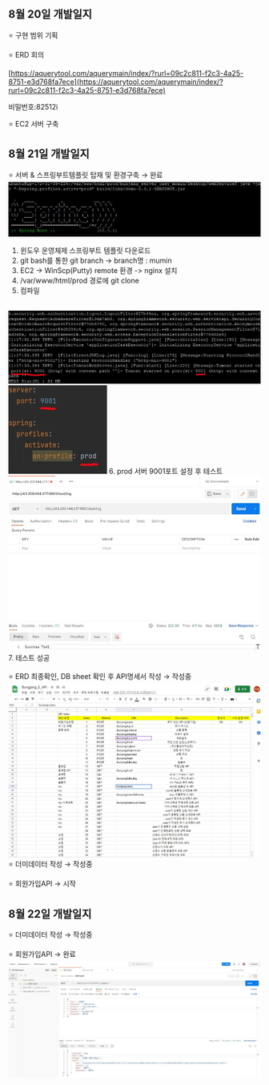 ## **8월 20일 개발일지**

⭐ 구현 범위 기획

⭐ ERD 회의

[https://aquerytool.com/aquerymain/index/?rurl=09c2c811-f2c3-4a25-8751-e3d768fa7ece](https://aquerytool.com/aquerymain/index/?rurl=09c2c811-f2c3-4a25-8751-e3d768fa7ece)

비밀번호:82512i

⭐ EC2 서버 구축

## **8월 21일 개발일지**

⭐ 서버 & 스프링부트템플릿 탑재 및 환경구축 → 완료
<br>
<img src="./screenshotImage/img01.JPG">
<br>
1. 윈도우 운영체제 스프링부트 템플릿 다운로드
2. git bash를 통한 git branch -> branch명 : mumin
3. EC2 -> WinScp(Putty) remote 환경 -> nginx 설치
4. /var/www/html/prod 경로에 git clone
5. 컴파일
<br>
<img src="./screenshotImage/img02.JPG">
<img src="./screenshotImage/img03.JPG">
6. prod 서버 9001포트 설정 후 테스트
<br>
<img src="./screenshotImage/img04.JPG">
7. 테스트 성공
<br>
<br>
⭐ ERD 최종확인, DB sheet 확인 후 API명세서 작성 → 작성중
<img src="./screenshotImage/img05.JPG">
⭐ 더미데이터 작성 → 작성중

⭐ 회원가입API → 시작

## **8월 22일 개발일지**
⭐ 더미데이터 작성 → 작성중

⭐ 회원가입API → 완료
<img src="./screenshotImage/img06.JPG">
